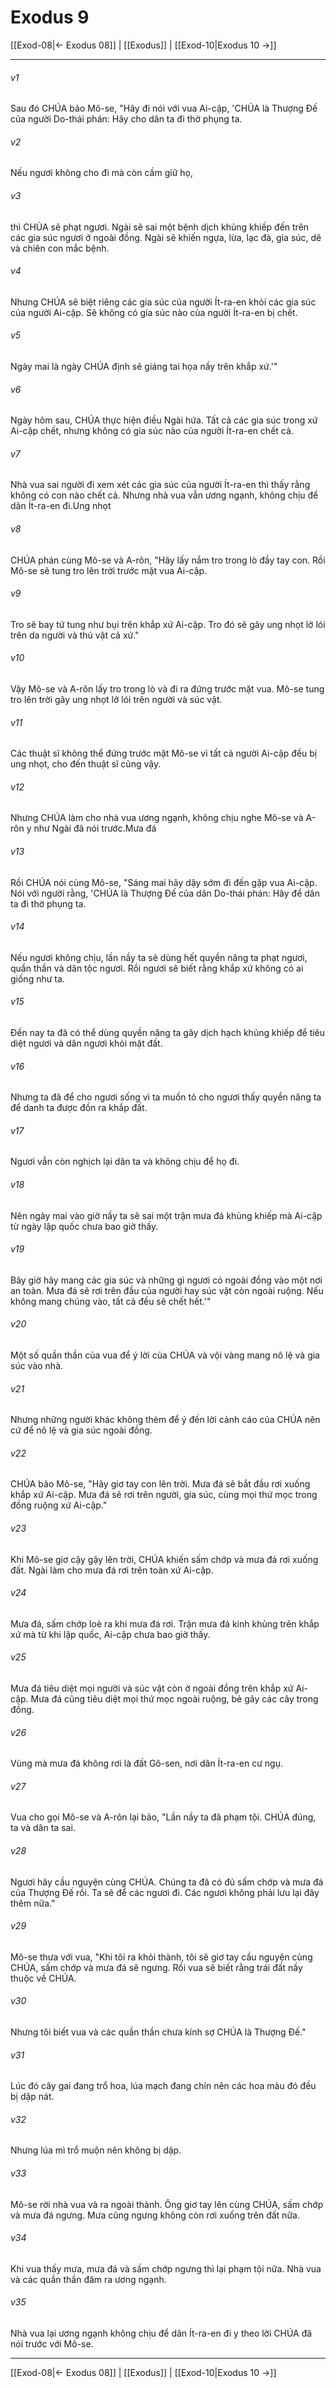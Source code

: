 # Exodus 9

[[Exod-08|← Exodus 08]] | [[Exodus]] | [[Exod-10|Exodus 10 →]]
***



###### v1 
Sau đó CHÚA bảo Mô-se, "Hãy đi nói với vua Ai-cập, 'CHÚA là Thượng Đế của người Do-thái phán: Hãy cho dân ta đi thờ phụng ta. 

###### v2 
Nếu ngươi không cho đi mà còn cầm giữ họ, 

###### v3 
thì CHÚA sẽ phạt ngươi. Ngài sẽ sai một bệnh dịch khủng khiếp đến trên các gia súc ngươi ở ngoài đồng. Ngài sẽ khiến ngựa, lừa, lạc đà, gia súc, dê và chiên con mắc bệnh. 

###### v4 
Nhưng CHÚA sẽ biệt riêng các gia súc của người Ít-ra-en khỏi các gia súc của người Ai-cập. Sẽ không có gia súc nào của người Ít-ra-en bị chết. 

###### v5 
Ngày mai là ngày CHÚA định sẽ giáng tai họa nầy trên khắp xứ.'" 

###### v6 
Ngày hôm sau, CHÚA thực hiện điều Ngài hứa. Tất cả các gia súc trong xứ Ai-cập chết, nhưng không có gia súc nào của người Ít-ra-en chết cả. 

###### v7 
Nhà vua sai người đi xem xét các gia súc của người Ít-ra-en thì thấy rằng không có con nào chết cả. Nhưng nhà vua vẫn ương ngạnh, không chịu để dân Ít-ra-en đi.Ung nhọt 

###### v8 
CHÚA phán cùng Mô-se và A-rôn, "Hãy lấy nắm tro trong lò đầy tay con. Rồi Mô-se sẽ tung tro lên trời trước mặt vua Ai-cập. 

###### v9 
Tro sẽ bay tứ tung như bụi trên khắp xứ Ai-cập. Tro đó sẽ gây ung nhọt lở lói trên da người và thú vật cả xứ." 

###### v10 
Vậy Mô-se và A-rôn lấy tro trong lò và đi ra đứng trước mặt vua. Mô-se tung tro lên trời gây ung nhọt lở lói trên người và súc vật. 

###### v11 
Các thuật sĩ không thể đứng trước mặt Mô-se vì tất cả người Ai-cập đều bị ung nhọt, cho đến thuật sĩ cũng vậy. 

###### v12 
Nhưng CHÚA làm cho nhà vua ương ngạnh, không chịu nghe Mô-se và A-rôn y như Ngài đã nói trước.Mưa đá 

###### v13 
Rồi CHÚA nói cùng Mô-se, "Sáng mai hãy dậy sớm đi đến gặp vua Ai-cập. Nói với người rằng, 'CHÚA là Thượng Đế của dân Do-thái phán: Hãy để dân ta đi thờ phụng ta. 

###### v14 
Nếu ngươi không chịu, lần nầy ta sẽ dùng hết quyền năng ta phạt ngươi, quần thần và dân tộc ngươi. Rồi ngươi sẽ biết rằng khắp xứ không có ai giống như ta. 

###### v15 
Đến nay ta đã có thể dùng quyền năng ta gây dịch hạch khủng khiếp để tiêu diệt ngươi và dân ngươi khỏi mặt đất. 

###### v16 
Nhưng ta đã để cho ngươi sống vì ta muốn tỏ cho ngươi thấy quyền năng ta để danh ta được đồn ra khắp đất. 

###### v17 
Ngươi vẫn còn nghịch lại dân ta và không chịu để họ đi. 

###### v18 
Nên ngày mai vào giờ nầy ta sẽ sai một trận mưa đá khủng khiếp mà Ai-cập từ ngày lập quốc chưa bao giờ thấy. 

###### v19 
Bây giờ hãy mang các gia súc và những gì ngươi có ngoài đồng vào một nơi an toàn. Mưa đá sẽ rơi trên đầu của người hay súc vật còn ngoài ruộng. Nếu không mang chúng vào, tất cả đều sẽ chết hết.'" 

###### v20 
Một số quần thần của vua để ý lời của CHÚA và vội vàng mang nô lệ và gia súc vào nhà. 

###### v21 
Nhưng những người khác không thèm để ý đến lời cảnh cáo của CHÚA nên cứ để nô lệ và gia súc ngoài đồng. 

###### v22 
CHÚA bảo Mô-se, "Hãy giơ tay con lên trời. Mưa đá sẽ bắt đầu rơi xuống khắp xứ Ai-cập. Mưa đá sẽ rơi trên người, gia súc, cùng mọi thứ mọc trong đồng ruộng xứ Ai-cập." 

###### v23 
Khi Mô-se giơ cậy gậy lên trời, CHÚA khiến sấm chớp và mưa đá rơi xuống đất. Ngài làm cho mưa đá rơi trên toàn xứ Ai-cập. 

###### v24 
Mưa đá, sấm chớp loè ra khi mưa đá rơi. Trận mưa đá kinh khủng trên khắp xứ mà từ khi lập quốc, Ai-cập chưa bao giờ thấy. 

###### v25 
Mưa đá tiêu diệt mọi người và súc vật còn ở ngoài đồng trên khắp xứ Ai-cập. Mưa đá cũng tiêu diệt mọi thứ mọc ngoài ruộng, bẻ gãy các cây trong đồng. 

###### v26 
Vùng mà mưa đá không rơi là đất Gô-sen, nơi dân Ít-ra-en cư ngụ. 

###### v27 
Vua cho gọi Mô-se và A-rôn lại bảo, "Lần nầy ta đã phạm tội. CHÚA đúng, ta và dân ta sai. 

###### v28 
Ngươi hãy cầu nguyện cùng CHÚA. Chúng ta đã có đủ sấm chớp và mưa đá của Thượng Đế rồi. Ta sẽ để các ngươi đi. Các ngươi không phải lưu lại đây thêm nữa." 

###### v29 
Mô-se thưa với vua, "Khi tôi ra khỏi thành, tôi sẽ giơ tay cầu nguyện cùng CHÚA, sấm chớp và mưa đá sẽ ngưng. Rồi vua sẽ biết rằng trái đất nầy thuộc về CHÚA. 

###### v30 
Nhưng tôi biết vua và các quần thần chưa kính sợ CHÚA là Thượng Đế." 

###### v31 
Lúc đó cây gai đang trổ hoa, lúa mạch đang chín nên các hoa màu đó đều bị dập nát. 

###### v32 
Nhưng lúa mì trổ muộn nên không bị dập. 

###### v33 
Mô-se rời nhà vua và ra ngoài thành. Ông giơ tay lên cùng CHÚA, sấm chớp và mưa đá ngưng. Mưa cũng ngưng không còn rơi xuống trên đất nữa. 

###### v34 
Khi vua thấy mưa, mưa đá và sấm chớp ngưng thì lại phạm tội nữa. Nhà vua và các quần thần đâm ra ương ngạnh. 

###### v35 
Nhà vua lại ương ngạnh không chịu để dân Ít-ra-en đi y theo lời CHÚA đã nói trước với Mô-se.

***
[[Exod-08|← Exodus 08]] | [[Exodus]] | [[Exod-10|Exodus 10 →]]
